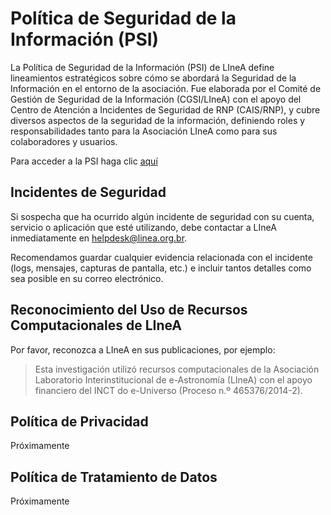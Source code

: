 # Política de Seguridad de la Información (PSI)

La Política de Seguridad de la Información (PSI) de LIneA define lineamientos estratégicos sobre cómo se abordará la Seguridad de la Información en el entorno de la asociación.
Fue elaborada por el Comité de Gestión de Seguridad de la Información (CGSI/LIneA) con el apoyo del Centro de Atención a Incidentes de Seguridad de RNP (CAIS/RNP), y cubre diversos aspectos de la seguridad de la información, definiendo roles y responsabilidades tanto para la Asociación LIneA como para sus colaboradores y usuarios.

Para acceder a la PSI haga clic [aquí](https://docs.google.com/document/d/1guNonR3KK8u016o5_DVXsYQqrZdKLOIkASiOkPqBgOE/edit?usp=sharing)

## Incidentes de Seguridad

Si sospecha que ha ocurrido algún incidente de seguridad con su cuenta, servicio o aplicación que esté utilizando, debe contactar a LIneA inmediatamente en helpdesk@linea.org.br.

Recomendamos guardar cualquier evidencia relacionada con el incidente (logs, mensajes, capturas de pantalla, etc.) e incluir tantos detalles como sea posible en su correo electrónico.

## Reconocimiento del Uso de Recursos Computacionales de LIneA

Por favor, reconozca a LIneA en sus publicaciones, por ejemplo:

>Esta investigación utilizó recursos computacionales de la
>Asociación Laboratorio Interinstitucional de e-Astronomía (LIneA)
>con el apoyo financiero del INCT do e-Universo (Proceso n.º 465376/2014-2).

## Política de Privacidad

Próximamente

## Política de Tratamiento de Datos
Próximamente
